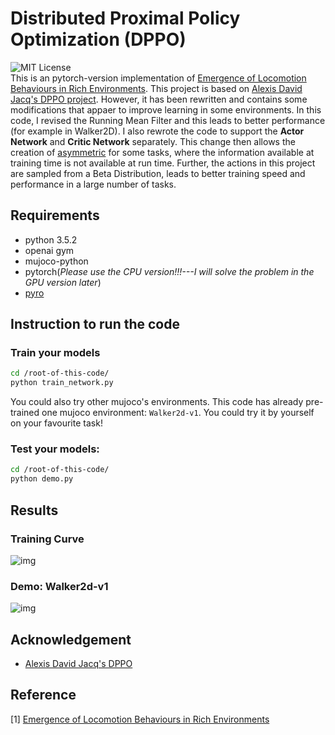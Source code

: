 # Distributed Proximal Policy Optimization (DPPO)
![MIT License](https://img.shields.io/badge/license-MIT-blue.svg)  
This is an pytorch-version implementation of [Emergence of Locomotion Behaviours in Rich Environments](https://arxiv.org/abs/1707.02286). This project is based on [Alexis David Jacq's DPPO project](https://github.com/alexis-jacq/Pytorch-DPPO). However, it has been rewritten and contains some modifications that appaer to improve learning in some environments. In this code, I revised the Running Mean Filter and this leads to better performance (for example in Walker2D). I also rewrote the code to support the **Actor Network** and **Critic Network** separately. This change then  allows the creation of [asymmetric](https://arxiv.org/abs/1710.06542) for some tasks, where the information available at training time is not available at run time. Further, the actions in this project are sampled from a Beta Distribution, leads to better training speed and performance in a large number of tasks.

## Requirements

- python 3.5.2
- openai gym
- mujoco-python
- pytorch(*Please use the CPU version!!!---I will solve the problem in the GPU version later*)
- [pyro](http://pyro.ai/)

## Instruction to run the code
### Train your models
```bash
cd /root-of-this-code/
python train_network.py

```
You could also try other mujoco's environments. This code has already pre-trained one mujoco environment: `Walker2d-v1`. You could try it by yourself on your favourite task!

### Test your models:
```bash
cd /root-of-this-code/
python demo.py

```
## Results
### Training Curve
![img](https://github.com/TianhongDai/Distributed_PPO/blob/master/results/training_plot.png)
### Demo: Walker2d-v1
![img](https://github.com/TianhongDai/Distributed_PPO/blob/master/results/walker2d.png)

## Acknowledgement
- [Alexis David Jacq's DPPO](https://github.com/alexis-jacq/Pytorch-DPPO)

## Reference
[1] [Emergence of Locomotion Behaviours in Rich Environments](https://arxiv.org/abs/1707.02286) 





